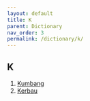 ```yaml
---
layout: default
title: K
parent: Dictionary
nav_order: 3
permalink: /dictionary/k/
---
```


## K

1. [Kumbang](kumbang.html)
2. [Kerbau](kerbau.html)
